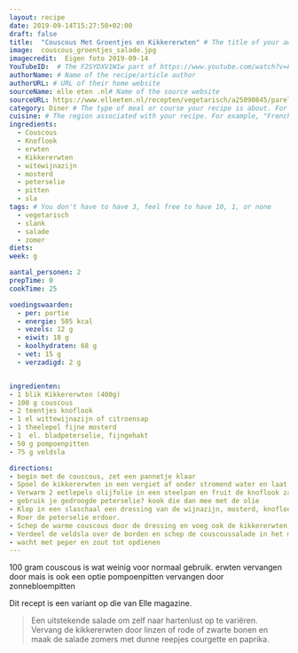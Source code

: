 ```yaml
---
layout: recipe
date: 2019-09-14T15:27:50+02:00
draft: false
title:  "Couscous Met Groentjes en Kikkererwten" # The title of your awesome recipe
image:  couscous_groentjes_salade.jpg
imagecredit:  Eigen foto 2019-09-14
YouTubeID:  # The F2SYDXV1W1w part of https://www.youtube.com/watch?v=F2SYDXV1W1w
authorName: # Name of the recipe/article author
authorURL: # URL of their home website
sourceName: elle eten .nl# Name of the source website
sourceURL: https://www.elleeten.nl/recepten/vegetarisch/a25090845/parelgortsalade-met-kikkererwten-en-pompoenpitten/
category: Diner # The type of meal or course your recipe is about. For example: "dinner", "entree", or "dessert".
cuisine: # The region associated with your recipe. For example, "French", Mediterranean", or "American".
ingredients:
  - Couscous
  - Knoflook
  - erwten
  - Kikkererwten
  - witewijnazijn
  - mosterd
  - peterselie
  - pitten
  - sla
tags: # You don't have to have 3, feel free to have 10, 1, or none
  - vegetarisch
  - slank
  - salade
  - zomer
diets: 
week: g

aantal_personen: 2
prepTime: 0
cookTime: 25

voedingswaarden:
  - per: portie
  - energie: 505 kcal
  - vezels: 12 g
  - eiwit: 18 g
  - koolhydraten: 68 g
  - vet: 15 g
  - verzadigd: 2 g


ingredienten:
- 1 blik Kikkererwten (400g)
- 100 g couscous
- 2 teentjes knoflook
- 1 el wittewijnazijn of citroensap
- 1 theelepel fijne mosterd
- 1  el. bladpeterselie, fijngehakt
- 50 g pompoenpitten
- 75 g veldsla

directions:
- begin met de couscous, zet een pannetje klaar
- Spoel de kikkererwten in een vergiet af onder stromend water en laat ze goed uitlekken.
- Verwarm 2 eetlepels olijfolie in een steelpan en fruit de knoflook zachtjes glazig.
- gebruik je gedroogde peterselie? kook die dan mee met de olie
- Klop in een slaschaal een dressing van de wijnazijn, mosterd, knoflookolie, resterende olijfolie en wat zout en versgemalen peper.
- Roer de peterselie erdoor.
- Schep de warme couscous door de dressing en voeg ook de kikkererwten, pompoenpitten erdoor. Laat de salade zo minstens 15 minuten staan.
- Verdeel de veldsla over de borden en schep de couscoussalade in het midden
- wacht met peper en zout tot opdienen
---
```


100 gram couscous is wat weinig voor normaal gebruik.
erwten vervangen door mais is ook een optie
pompoenpitten vervangen door zonnebloempitten

Dit recept is een variant op die van Elle magazine.

> Een uitstekende salade om zelf naar hartenlust op te variëren. Vervang de kikkererwten door linzen of rode of zwarte bonen en maak de salade zomers met dunne reepjes courgette en paprika.
